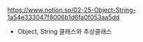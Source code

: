 https://www.notion.so/02-25-Object-String-1a54e333047f8006b1d6fa0f053aa5dd

- Object, String 클래스와 추상클래스 
